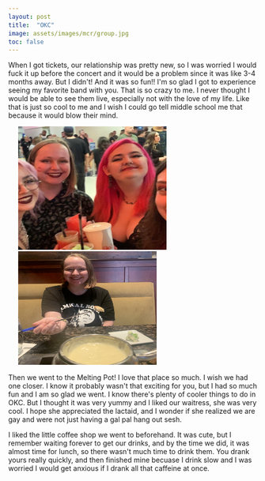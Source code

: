 ```yaml
---
layout: post
title:  "OKC"
image: assets/images/mcr/group.jpg
toc: false
---
```

When I got tickets, our relationship was pretty new, so I was worried I would fuck it up before the concert and it would be a problem since it was like 3-4 months away. But I didn't! And it was so fun!! I'm so glad I got to experience seeing my favorite band with you. That is so crazy to me. I never thought I would be able to see them live, especially not with the love of my life. Like that is just so cool to me and I wish I could go tell middle school me that because it would blow their mind. 

<!-- <div class="row"> -->
<img src="/assets/images/mcr/group.jpg" width="300" height="250" hspace="20" vspace="0"> 
<img src="/assets/images/mcr/fondue.png" width="280" height="230" hspace="20" vspace="0"> 
<!-- </div> -->

Then we went to the Melting Pot! I love that place so much. I wish we had one closer. I know it probably wasn't that exciting for you, but I had so much fun and I am so glad we went. I know there's plenty of cooler things to do in OKC. But I thought it was very yummy and I liked our waitress, she was very cool. I hope she appreciated the lactaid, and I wonder if she realized we are gay and were not just having a gal pal hang out sesh. 

I liked the little coffee shop we went to beforehand. It was cute, but I remember waiting forever to get our drinks, and by the time we did, it was almost time for lunch, so there wasn't much time to drink them. You drank yours really quickly, and then finished mine becuase I drink slow and I was worried I would get anxious if I drank all that caffeine at once. 







